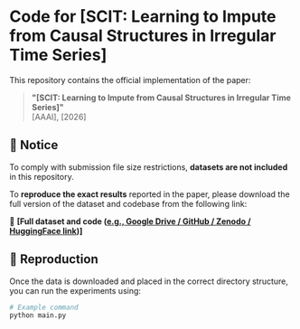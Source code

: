 # Code for [SCIT: Learning to Impute from Causal Structures in Irregular Time Series]

This repository contains the official implementation of the paper:

> **"[SCIT: Learning to Impute from Causal Structures in Irregular Time Series]"**  
> [AAAI], [2026]  

## 📌 Notice

To comply with submission file size restrictions, **datasets are not included** in this repository.

To **reproduce the exact results** reported in the paper, please download the full version of the dataset and codebase from the following link:

🔗 **[Full dataset and code ([e.g., Google Drive / GitHub / Zenodo / HuggingFace link](https://anonymous.4open.science/r/SCIT-4981))]**

## 🧪 Reproduction

Once the data is downloaded and placed in the correct directory structure, you can run the experiments using:

```bash
# Example command
python main.py 
